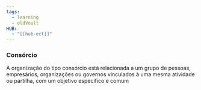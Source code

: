```yaml
---
tags:
  - learning
  - oldVoult
HUB:
  - "[[hub-ect]]"
---
```

### Consórcio
A organização do tipo consórcio está relacionada a um grupo de pessoas, empresários, organizações ou governos vinculados à uma mesma atividade ou partilha, com um objetivo específico e comum